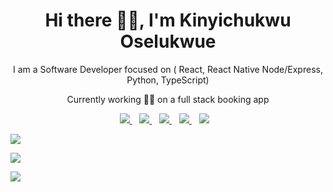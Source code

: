 <p align="center">
  <h1 align='center'>Hi there 👋🏾, I'm Kinyichukwu Oselukwue</h1> 
  <p align="center"> I am a Software Developer focused on (  React, React Native Node/Express, Python, TypeScript)</p>
  <p align='center'>Currently working 👨‍🍳 on a full stack booking app</p>
</p>

<p align='center'>
<a href="https://wa.me/2349132681563?text=Hello Chris" target="_blank">
  <img src="https://img.shields.io/badge/WHATSAPP-%2325D366.svg?&style=for-the-badge&logo=whatsapp&logoColor=white" />
</a>&nbsp;&nbsp;
<a href="https://twitter.com/KOselukwue" target="_blank">
  <img src="https://img.shields.io/badge/twitter-%231DA1F2.svg?&style=for-the-badge&logo=twitter&logoColor=white" />
</a>&nbsp;&nbsp;
<a href="https://www.linkedin.com/in/kinyichukwu-oselukwue-69a49622b/" target="_blank">
  <img src="https://img.shields.io/badge/linkedin-%230077B5.svg?&style=for-the-badge&logo=linkedin&logoColor=white" />
</a>&nbsp;&nbsp;
<a href="mailto:kinyichukwuose@gmail.com" target="_blank">
  <img src="https://img.shields.io/badge/email me-%23D14836.svg?&style=for-the-badge&logo=gmail&logoColor=white" />
</a>&nbsp;&nbsp;
  <img src="https://gpvc.arturio.dev/kinyichukwu" />
  </a>&nbsp;&nbsp;
<!--   <a href="https://wakatime.com/@71012fa4-1b94-4222-862a-ae7462bd8403"><img src="https://wakatime.com/badge/user/71012fa4-1b94-4222-862a-ae7462bd8403.svg" alt="Total time coded since Apr 1 2022" /></a> -->
  
  
  <p align = "left">
  <img src = "https://github-readme-stats.vercel.app/api?username=kinyichukwu&show_icons=true&theme=tokyonight&line_height=25">
  </p>
  <p align = "left">
  <img src = "https://github-readme-stats.vercel.app/api/top-langs/?username=kinyichukwu&langs_count=6&layout=compact">
  </p>
  <p align="left">
   <img src = "http://github-readme-streak-stats.herokuapp.com?user=kinyichukwu&theme=blueberry&date_format=M%20j%5B%2C%20Y%5D">
 
</p>
</p>
 
